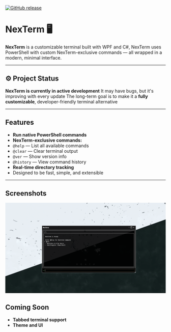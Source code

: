 [![GitHub release](https://img.shields.io/github/v/release/darco-ctrl/NexTerm?style=for-the-badge)](https://github.com/darco-ctrl/NexTerm/releases)
# NexTerm 🖥️

**NexTerm** is a customizable terminal built with WPF and C#, NexTerm uses PowerShell with custom NexTerm-exclusive commands — all wrapped in a modern, minimal interface.

---

## ⚙️ Project Status

 **NexTerm is currently in active development**
 It may have bugs, but it's improving with every update
 The long-term goal is to make it a **fully customizable**, developer-friendly terminal alternative

---

##  Features

-  **Run native PowerShell commands**
-  **NexTerm-exclusive commands:**
  - `@help` — List all available commands
  - `@clear` — Clear terminal output
  - `@ver` — Show version info
  - `@history` — View command history
-  **Real-time directory tracking**
-  Designed to be fast, simple, and extensible

---

## Screenshots

![NexTerm UI](screenshots/NexTermWin.png)

##  Coming Soon

-  **Tabbed terminal support**
-  **Theme and UI**
